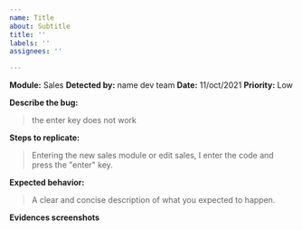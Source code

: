 ```yaml
---
name: Title
about: Subtitle
title: ''
labels: ''
assignees: ''

---
```


**Module:** Sales
**Detected by:** name dev team 
**Date:** 11/oct/2021 
**Priority:** Low 
 
 
**Describe the bug:**
> the enter key does not work   

**Steps to replicate:**
> Entering the new sales module or edit sales, I enter the code and press the "enter" key.

**Expected behavior:**
> A clear and concise description of what you expected to happen.
 
**Evidences screenshots**
